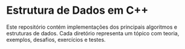 # Estrutura de Dados em C++ 
 
Este repositório contém implementações dos principais algoritmos e estruturas de dados. 
Cada diretório representa um tópico com teoria, exemplos, desafios, exercícios e testes. 
